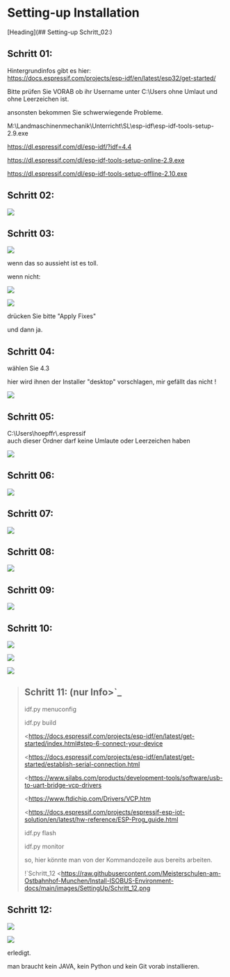# Setting-up Installation

[Heading](## Setting-up Schritt\_02:)

## Schritt 01:

Hintergrundinfos gibt es hier:  
https://docs.espressif.com/projects/esp-idf/en/latest/esp32/get-started/

Bitte prüfen Sie VORAB ob ihr Username unter C:\\Users ohne Umlaut und ohne Leerzeichen ist. 

ansonsten bekommen Sie schwerwiegende Probleme. 

M:\\Landmaschinenmechanik\\Unterricht\\SL\\esp-idf\\esp-idf-tools-setup-2.9.exe

https://dl.espressif.com/dl/esp-idf/?idf=4.4

https://dl.espressif.com/dl/esp-idf-tools-setup-online-2.9.exe

https://dl.espressif.com/dl/esp-idf-tools-setup-offline-2.10.exe

## Schritt 02:

![](https://user-images.githubusercontent.com/69573151/127839833-d287df63-63ee-4f83-8144-ec901b59e1e2.png)

## Schritt 03:

![](https://user-images.githubusercontent.com/69573151/124079826-edadf300-da49-11eb-9f2c-09df6762d1d3.png)

wenn das so aussieht ist es toll.  

wenn nicht:

![](https://user-images.githubusercontent.com/69573151/127839959-f86d3cbb-3f00-47b1-8695-aadd0b243e50.png)

![](https://user-images.githubusercontent.com/69573151/127840060-62ca0063-0bc0-4efe-8c67-be0569275592.png)

drücken Sie bitte "Apply Fixes"

und dann ja.

## Schritt 04:

wählen Sie 4.3

hier wird ihnen der Installer "desktop" vorschlagen, mir gefällt das nicht !

![](https://user-images.githubusercontent.com/69573151/127840259-084f3ce9-8d0c-4779-b7a0-6bc28cbf8860.png)


## Schritt 05:

C:\\Users\\hoepffr\\.espressif  
auch dieser Ordner darf keine Umlaute oder Leerzeichen haben

![](https://user-images.githubusercontent.com/69573151/124080125-4c736c80-da4a-11eb-8b2a-84fb4fa06eca.png)

## Schritt 06:

![](https://user-images.githubusercontent.com/69573151/130443695-329490e6-8fac-427f-aa90-7981b7c79663.png)

## Schritt 07:

![](https://user-images.githubusercontent.com/69573151/124080464-b1c75d80-da4a-11eb-8bf5-773fbe59612f.png)

## Schritt 08:

![](https://user-images.githubusercontent.com/69573151/124080562-cdcaff00-da4a-11eb-8764-e3bd49ac888b.png)

## Schritt 09:

![](https://user-images.githubusercontent.com/69573151/124081041-55b10900-da4b-11eb-8b47-22a968f55e4d.png)

## Schritt 10:

![](https://user-images.githubusercontent.com/69573151/124081144-737e6e00-da4b-11eb-83ef-0ee6f492b41d.png)

![](https://user-images.githubusercontent.com/69573151/124081164-7b3e1280-da4b-11eb-9c4f-f358c59daa36.png)

![](https://user-images.githubusercontent.com/69573151/124081200-86913e00-da4b-11eb-97c1-8a3e3532f13d.png)

> ## Schritt 11: (nur Info>\`\_
> 
> idf.py menuconfig
> 
> idf.py build
> 
> \<https://docs.espressif.com/projects/esp-idf/en/latest/get-started/index.html#step-6-connect-your-device
> 
> \<https://docs.espressif.com/projects/esp-idf/en/latest/get-started/establish-serial-connection.html
> 
> \<https://www.silabs.com/products/development-tools/software/usb-to-uart-bridge-vcp-drivers
> 
> \<https://www.ftdichip.com/Drivers/VCP.htm
> 
> \<https://docs.espressif.com/projects/espressif-esp-iot-solution/en/latest/hw-reference/ESP-Prog_guide.html
> 
> idf.py flash
> 
> idf.py monitor
> 
> so, hier könnte man von der Kommandozeile aus bereits arbeiten.
> 
> !\`Schritt\_12 \<https://raw.githubusercontent.com/Meisterschulen-am-Ostbahnhof-Munchen/Install-ISOBUS-Environment-docs/main/images/SettingUp/Schritt_12.png

## Schritt 12:

![](https://user-images.githubusercontent.com/69573151/124082234-c147a600-da4c-11eb-9f46-4c323b9664d6.png)

![](https://user-images.githubusercontent.com/69573151/124082195-b2f98a00-da4c-11eb-9750-39be52277e92.png)

erledigt. 

man braucht kein JAVA, kein Python und kein Git vorab installieren.
